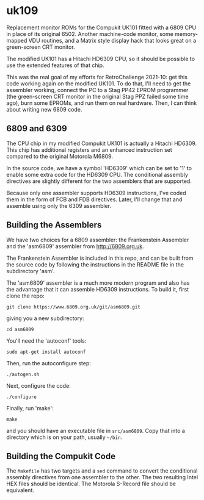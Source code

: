 # uk109 #

Replacement monitor ROMs for the Compukit UK101 fitted with a 6809 CPU in
place of its original 6502.
Another machine-code monitor, some memory-mapped VDU routines, and a
Matrix style display hack that looks great on a green-screen CRT monitor.

The modified UK101 has a Hitachi HD6309 CPU,
so it should be possible to use the extended features of that chip.

This was the real goal of my efforts for RetroChallenge 2021-10: get this
code working again on the modified UK101.
To do that, I'll need to get the assembler working, connect the PC to a
Stag PP42 EPROM programmer (the green-screen CRT monitor in the original
Stag PPZ failed some time ago), burn some EPROMs, and run them on
real hardware.
Then, I can think about writing new 6809 code.

## 6809 and 6309 ##

The CPU chip in my modified Compukit UK101 is actually a Hitachi
HD6309.
This chip has additional registers and an enhanced instruction set
compared to the original Motorola M6809.

In the source code,
we have a symbol 'HD6309' which can be set to '1' to enable some extra
code for the HD6309 CPU.
The conditional assembly directives are slightly different for the
two assemblers that are supported.

Because only one assembler supports HD6309 instructions,
I've coded them in the form of FCB and FDB directives.
Later, I'll change that and assemble using only the 6309 assembler.

## Building the Assemblers ##

We have two choices for a 6809 assembler: the Frankenstein
Assembler and the 'asm6809' assembler from http://6809.org.uk.

The Frankenstein Assembler is included in this repo,
and can be built from the source code by following the instructions
in the README file in the subdirectory 'asm'.

The 'asm6809' assembler is a much more modern program and also has the
advantage that it can assemble HD6309 instructions.
To build it, first clone the repo:

```git clone https://www.6809.org.uk/git/asm6809.git```

giving you a new subdirectory:

```cd asm6809```

You'll need the 'autoconf' tools:

```sudo apt-get install autoconf```

Then, run the autoconfigure step:

```./autogen.sh```

Next, configure the code:

```./configure```

Finally, run 'make':

```make```

and you should have an executable file in ```src/asm6809```.
Copy that into a directory which is on your path,
usually ```~/bin```.

## Building the Compukit Code ##

The ```Makefile``` has two targets and a ```sed``` command to convert
the conditional assembly directives from one assembler to the other.
The two resulting Intel HEX files should be identical.
The Motorola S-Record file should be equivalent.
